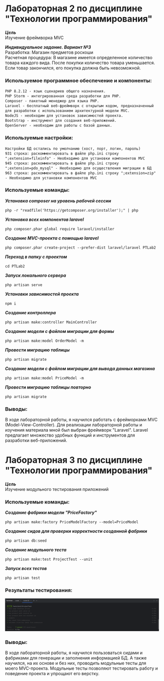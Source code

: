 # Лабораторная 2 по дисциплине "Технологии программирования"

___Цель___  
Изучение фреймворка MVC

___Индивидуальное задание. Вариант №3___  
Разработка: Магазин предметов роскоши  
Расчетная процедура: В магазине имеется определенное количество товара каждого вида. После покупки количество товара уменьшается. Если товар закончился, его покупка должна быть невозможной.

### Используемое программное обеспечение и компоненты:  
```
PHP 8.2.12 - язык сценариев общего назначения.
PHP Storm - интегрированная среда разработки для PHP.
Composer - пакетный менеджер для языка PHP.
Laravel - бесплатный веб-фреймворк с открытым кодом, предназначенный для разработки с использованием архитектурной модели MVC.
NodeJS - необходим для установок зависимостей проекта.
Bootstrap - инструмент для создания веб-приложений.
OpenServer - необходим для работы с базой данных.
```

### Используемые настройки:  
```
Настройки БД остались по умолчанию (хост, порт, логин, пароль)
931 строка: раскомментировать в файле php.ini строку ";extension=fileinfo" - Необходимо для установки компонентов MVC
945 строка: раскомментировать в файле php.ini строку ";extension=pdo_mysql" - Необходимо для осуществления миграции в БД
963 строка: раскомментировать в файле php.ini строку ";extension=zip" - Необходимо для установки компонентов MVC
```

### Используемые команды: 

___Установка composer на уровень рабочей сессии___  
```
php -r "readfile('https://getcomposer.org/installer');" | php 
```

___Установка всех компонентов laravel___  
```
php composer.phar global require laravel/installer
```

___Создание MVC-проекта с помощью laravel___  
```
php composer.phar create-project --prefer-dist laravel/laravel PTLab2
```

___Переход в папку с проектом___  
```
cd PTLab2
```

___Запуск локального сервера___  
```
php artisan serve
```

___Установки зависимостей проекта___  
```
npm i
```

___Создание контроллера___  
```
php artisan make:controller MainController
```

___Создание модели с файлом миграции для формы___  
```
php artisan make:model OrderModel -m
```

___Провести миграцию таблицы___  
```
php artisan migrate
```

___Создание модели с файлом миграции для вывода данных магазина___  
```
php artisan make:model PriceModel -m
```

___Провести миграцию таблицы повторно___  
```
php artisan migrate
```

### Выводы:
В ходе лабораторной работы, я научился работать с фрейморками MVC (Model-View-Controller). Для реализации лабораторной работы и изучения материала мной был выбран фреймворк "Laravel". Laravel предлагает множество удобных функций и инструментов для разработки веб-приложений.

# Лабораторная 3 по дисциплине "Технологии программирования"

___Цель___  
Изучение модульного тестирования приложений

### Используемые команды:  

___Создание фабрики модели "PriceFactory"___  
```
php artisan make:factory PriceModelFactory --model=PriceModel
```

___Создание сидов для проверки корректности созданной фабрики___  
```
php artisan db:seed
```

___Создание модульного теста___  
```
php artisan make:test ProjectTest --unit
```

___Запуск всех тестов___  
```
php artisan test
```

### Результаты тестирования:
![pull_uml](/img/Screenshot_1.png)

### Выводы:
В ходе лабораторной работы, я научился пользоваться сидами и фабриками для генерации и заполнения информацией БД. А также научился, на их основе и без них, проводить модульные тесты для моего MVC-проекта. Модульные тесты позволяют тестировать работу и поведение проекта и упрощают его верстку.